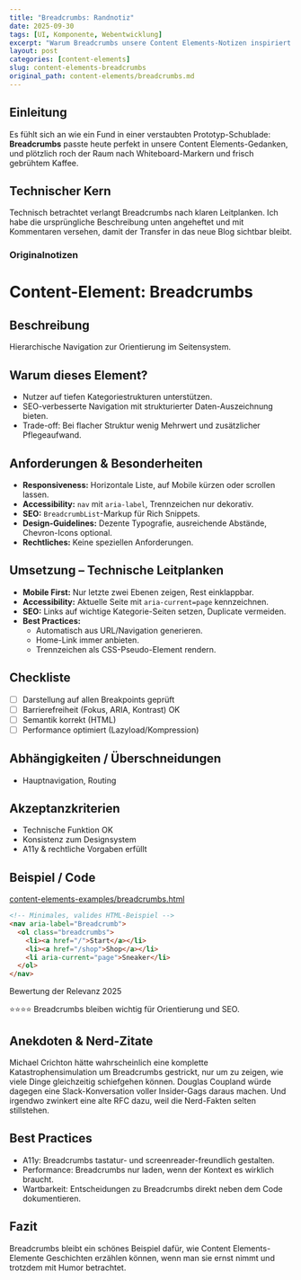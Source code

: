 ```yaml
---
title: "Breadcrumbs: Randnotiz"
date: 2025-09-30
tags: [UI, Komponente, Webentwicklung]
excerpt: "Warum Breadcrumbs unsere Content Elements-Notizen inspiriert."
layout: post
categories: [content-elements]
slug: content-elements-breadcrumbs
original_path: content-elements/breadcrumbs.md
---
```


## Einleitung
Es fühlt sich an wie ein Fund in einer verstaubten Prototyp-Schublade: **Breadcrumbs** passte heute perfekt in unsere Content Elements-Gedanken, und plötzlich roch der Raum nach Whiteboard-Markern und frisch gebrühtem Kaffee.

## Technischer Kern
Technisch betrachtet verlangt Breadcrumbs nach klaren Leitplanken. Ich habe die ursprüngliche Beschreibung unten angeheftet und mit Kommentaren versehen, damit der Transfer in das neue Blog sichtbar bleibt.

### Originalnotizen
# Content-Element: Breadcrumbs

## Beschreibung
Hierarchische Navigation zur Orientierung im Seitensystem.

## Warum dieses Element?
- Nutzer auf tiefen Kategoriestrukturen unterstützen.
- SEO-verbesserte Navigation mit strukturierter Daten-Auszeichnung bieten.
- Trade-off: Bei flacher Struktur wenig Mehrwert und zusätzlicher Pflegeaufwand.

## Anforderungen & Besonderheiten
- **Responsiveness:** Horizontale Liste, auf Mobile kürzen oder scrollen lassen.
- **Accessibility:** `nav` mit `aria-label`, Trennzeichen nur dekorativ.
- **SEO:** `BreadcrumbList`-Markup für Rich Snippets.
- **Design-Guidelines:** Dezente Typografie, ausreichende Abstände, Chevron-Icons optional.
- **Rechtliches:** Keine speziellen Anforderungen.

## Umsetzung – Technische Leitplanken
- **Mobile First:** Nur letzte zwei Ebenen zeigen, Rest einklappbar.
- **Accessibility:** Aktuelle Seite mit `aria-current=page` kennzeichnen.
- **SEO:** Links auf wichtige Kategorie-Seiten setzen, Duplicate vermeiden.
- **Best Practices:**
  - Automatisch aus URL/Navigation generieren.
  - Home-Link immer anbieten.
  - Trennzeichen als CSS-Pseudo-Element rendern.

## Checkliste
- [ ] Darstellung auf allen Breakpoints geprüft
- [ ] Barrierefreiheit (Fokus, ARIA, Kontrast) OK
- [ ] Semantik korrekt (HTML)
- [ ] Performance optimiert (Lazyload/Kompression)

## Abhängigkeiten / Überschneidungen
- Hauptnavigation, Routing

## Akzeptanzkriterien
- Technische Funktion OK
- Konsistenz zum Designsystem
- A11y & rechtliche Vorgaben erfüllt

## Beispiel / Code
[content-elements-examples/breadcrumbs.html](../content-elements-examples/breadcrumbs.html)

```html
<!-- Minimales, valides HTML-Beispiel -->
<nav aria-label="Breadcrumb">
  <ol class="breadcrumbs">
    <li><a href="/">Start</a></li>
    <li><a href="/shop">Shop</a></li>
    <li aria-current="page">Sneaker</li>
  </ol>
</nav>
```

Bewertung der Relevanz 2025

⭐⭐⭐⭐ Breadcrumbs bleiben wichtig für Orientierung und SEO.

## Anekdoten & Nerd-Zitate
Michael Crichton hätte wahrscheinlich eine komplette Katastrophensimulation um Breadcrumbs gestrickt, nur um zu zeigen, wie viele Dinge gleichzeitig schiefgehen können. Douglas Coupland würde dagegen eine Slack-Konversation voller Insider-Gags daraus machen. Und irgendwo zwinkert eine alte RFC dazu, weil die Nerd-Fakten selten stillstehen.

## Best Practices
- A11y: Breadcrumbs tastatur- und screenreader-freundlich gestalten.
- Performance: Breadcrumbs nur laden, wenn der Kontext es wirklich braucht.
- Wartbarkeit: Entscheidungen zu Breadcrumbs direkt neben dem Code dokumentieren.

## Fazit
Breadcrumbs bleibt ein schönes Beispiel dafür, wie Content Elements-Elemente Geschichten erzählen können, wenn man sie ernst nimmt und trotzdem mit Humor betrachtet.
